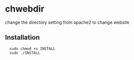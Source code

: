 # chwebdir
change the directory setting from apache2 to change website

## Installation
```
  sudo chmod +x INSTALL
  sudo ./INSTALL
```
